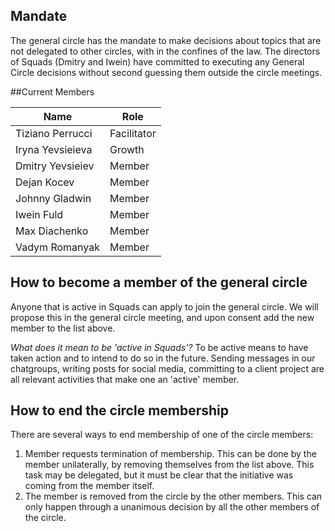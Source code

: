 ## Mandate
The general circle has the mandate to make decisions about topics that are not delegated to other circles, with in the confines of the law. The directors of Squads (Dmitry and Iwein) have committed to executing any General Circle decisions without second guessing them outside the circle meetings.

##Current Members

| Name             | Role        |
|------------------|-------------|
| Tiziano Perrucci | Facilitator |
| Iryna Yevsieieva | Growth      |
| Dmitry Yevsieiev | Member      |
| Dejan Kocev      | Member      |
| Johnny Gladwin   | Member      |
| Iwein Fuld       | Member      |
| Max Diachenko    | Member      |
| Vadym Romanyak   | Member      |


## How to become a member of the general circle
Anyone that is active in Squads can apply to join the general circle. We will propose this in the general circle meeting, and upon consent add the new member to the list above.

_What does it mean to be 'active in Squads'?_
To be active means to have taken action and to intend to do so in the future. Sending messages in our chatgroups, writing posts for social media, committing to a client project are all relevant activities that make one an 'active' member.

## How to end the circle membership
There are several ways to end membership of one of the circle members:

1. Member requests termination of membership. This can be done by the member unilaterally, by removing themselves from the list above. This task may be delegated, but it must be clear that the initiative was coming from the member itself.
2. The member is removed from the circle by the other members. This can only happen through a unanimous decision by all the other members of the circle.